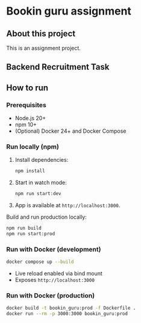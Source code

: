 # Bookin guru assignment

## About this project

This is an assignment project.

## Backend Recruitment Task

## How to run

### Prerequisites

- Node.js 20+
- npm 10+
- (Optional) Docker 24+ and Docker Compose

### Run locally (npm)

1. Install dependencies:
   ```bash
   npm install
   ```
2. Start in watch mode:
   ```bash
   npm run start:dev
   ```
3. App is available at `http://localhost:3000`.

Build and run production locally:

```bash
npm run build
npm run start:prod
```

### Run with Docker (development)

```bash
docker compose up --build
```

- Live reload enabled via bind mount
- Exposes `http://localhost:3000`

### Run with Docker (production)

```bash
docker build -t bookin_guru:prod -f Dockerfile .
docker run --rm -p 3000:3000 bookin_guru:prod
```
